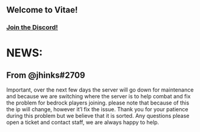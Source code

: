## Welcome to Vitae!
### [Join the Discord!](https://discord.gg/yq49we2nqm)
# NEWS:
## From @jhinks#2709
Important, over the next few days the server will go down for maintenance and because we are switching where the server is to help combat and fix the problem for bedrock players joining. please note that because of this the ip will change, however it’l fix the issue. Thank you for your patience during this problem but we believe that it is sorted. Any questions please open a ticket and contact staff, we are always happy to help.

